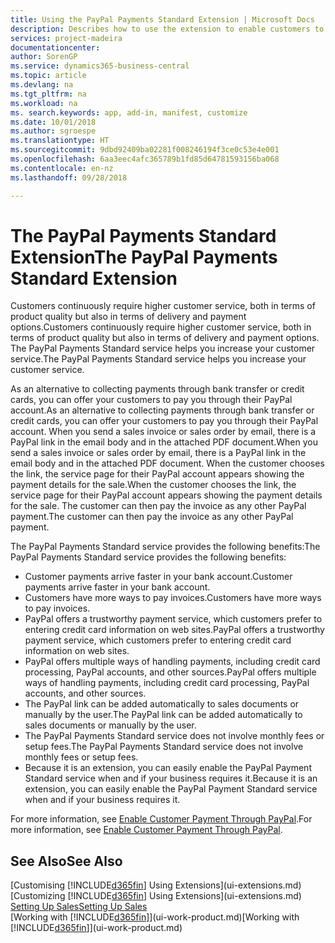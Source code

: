 ```yaml
---
title: Using the PayPal Payments Standard Extension | Microsoft Docs
description: Describes how to use the extension to enable customers to make payments with PayPal.
services: project-madeira
documentationcenter: 
author: SorenGP
ms.service: dynamics365-business-central
ms.topic: article
ms.devlang: na
ms.tgt_pltfrm: na
ms.workload: na
ms. search.keywords: app, add-in, manifest, customize
ms.date: 10/01/2018
ms.author: sgroespe
ms.translationtype: HT
ms.sourcegitcommit: 9dbd92409ba02281f008246194f3ce0c53e4e001
ms.openlocfilehash: 6aa3eec4afc365789b1fd85d64781593156ba068
ms.contentlocale: en-nz
ms.lasthandoff: 09/28/2018

---
```

# <a name="the-paypal-payments-standard-extension"></a><span data-ttu-id="87608-103">The PayPal Payments Standard Extension</span><span class="sxs-lookup"><span data-stu-id="87608-103">The PayPal Payments Standard Extension</span></span>
<span data-ttu-id="87608-104">Customers continuously require higher customer service, both in terms of product quality but also in terms of delivery and payment options.</span><span class="sxs-lookup"><span data-stu-id="87608-104">Customers continuously require higher customer service, both in terms of product quality but also in terms of delivery and payment options.</span></span> <span data-ttu-id="87608-105">The PayPal Payments Standard service helps you increase your customer service.</span><span class="sxs-lookup"><span data-stu-id="87608-105">The PayPal Payments Standard service helps you increase your customer service.</span></span>

<span data-ttu-id="87608-106">As an alternative to collecting payments through bank transfer or credit cards, you can offer your customers to pay you through their PayPal account.</span><span class="sxs-lookup"><span data-stu-id="87608-106">As an alternative to collecting payments through bank transfer or credit cards, you can offer your customers to pay you through their PayPal account.</span></span> <span data-ttu-id="87608-107">When you send a sales invoice or sales order by email, there is a PayPal link in the email body and in the attached PDF document.</span><span class="sxs-lookup"><span data-stu-id="87608-107">When you send a sales invoice or sales order by email, there is a PayPal link in the email body and in the attached PDF document.</span></span> <span data-ttu-id="87608-108">When the customer chooses the link, the service page for their PayPal account appears showing the payment details for the sale.</span><span class="sxs-lookup"><span data-stu-id="87608-108">When the customer chooses the link, the service page for their PayPal account appears showing the payment details for the sale.</span></span> <span data-ttu-id="87608-109">The customer can then pay the invoice as any other PayPal payment.</span><span class="sxs-lookup"><span data-stu-id="87608-109">The customer can then pay the invoice as any other PayPal payment.</span></span>

<span data-ttu-id="87608-110">The PayPal Payments Standard service provides the following benefits:</span><span class="sxs-lookup"><span data-stu-id="87608-110">The PayPal Payments Standard service provides the following benefits:</span></span>

* <span data-ttu-id="87608-111">Customer payments arrive faster in your bank account.</span><span class="sxs-lookup"><span data-stu-id="87608-111">Customer payments arrive faster in your bank account.</span></span>
* <span data-ttu-id="87608-112">Customers have more ways to pay invoices.</span><span class="sxs-lookup"><span data-stu-id="87608-112">Customers have more ways to pay invoices.</span></span>
* <span data-ttu-id="87608-113">PayPal offers a trustworthy payment service, which customers prefer to entering credit card information on web sites.</span><span class="sxs-lookup"><span data-stu-id="87608-113">PayPal offers a trustworthy payment service, which customers prefer to entering credit card information on web sites.</span></span>
* <span data-ttu-id="87608-114">PayPal offers multiple ways of handling payments, including credit card processing, PayPal accounts, and other sources.</span><span class="sxs-lookup"><span data-stu-id="87608-114">PayPal offers multiple ways of handling payments, including credit card processing, PayPal accounts, and other sources.</span></span>
* <span data-ttu-id="87608-115">The PayPal link can be added automatically to sales documents or manually by the user.</span><span class="sxs-lookup"><span data-stu-id="87608-115">The PayPal link can be added automatically to sales documents or manually by the user.</span></span>
* <span data-ttu-id="87608-116">The PayPal Payments Standard service does not involve monthly fees or setup fees.</span><span class="sxs-lookup"><span data-stu-id="87608-116">The PayPal Payments Standard service does not involve monthly fees or setup fees.</span></span>
* <span data-ttu-id="87608-117">Because it is an extension, you can easily enable the PayPal Payment Standard service when and if your business requires it.</span><span class="sxs-lookup"><span data-stu-id="87608-117">Because it is an extension, you can easily enable the PayPal Payment Standard service when and if your business requires it.</span></span>  

<span data-ttu-id="87608-118">For more information, see [Enable Customer Payment Through PayPal](sales-how-enable-payment-service-extensions.md).</span><span class="sxs-lookup"><span data-stu-id="87608-118">For more information, see [Enable Customer Payment Through PayPal](sales-how-enable-payment-service-extensions.md).</span></span>

## <a name="see-also"></a><span data-ttu-id="87608-119">See Also</span><span class="sxs-lookup"><span data-stu-id="87608-119">See Also</span></span>
<span data-ttu-id="87608-120">[Customising [!INCLUDE[d365fin](includes/d365fin_md.md)] Using Extensions](ui-extensions.md)</span><span class="sxs-lookup"><span data-stu-id="87608-120">[Customizing [!INCLUDE[d365fin](includes/d365fin_md.md)] Using Extensions](ui-extensions.md)</span></span>  
[<span data-ttu-id="87608-121">Setting Up Sales</span><span class="sxs-lookup"><span data-stu-id="87608-121">Setting Up Sales</span></span>](sales-setup-sales.md)  
<span data-ttu-id="87608-122">[Working with [!INCLUDE[d365fin](includes/d365fin_md.md)]](ui-work-product.md)</span><span class="sxs-lookup"><span data-stu-id="87608-122">[Working with [!INCLUDE[d365fin](includes/d365fin_md.md)]](ui-work-product.md)</span></span>

